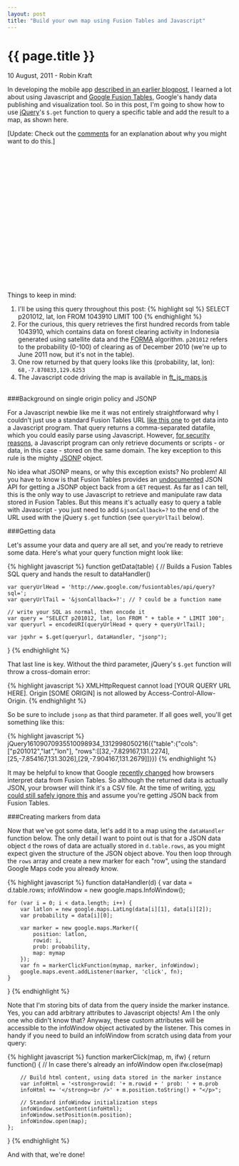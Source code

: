 ```yaml
---
layout: post
title: "Build your own map using Fusion Tables and Javascript"
---
```


{{ page.title }}
================


<p class="meta">10 August, 2011 - Robin Kraft</p>

In developing the mobile app [described in an earlier blogpost](http://www.reddmetrics.com/2011/07/13/forest-monitoring-app.html), I learned a lot about using Javascript and [Google Fusion Tables](http://www.google.com/fusiontables), Google's handy data publishing and visualization tool. So in this post, I'm going to show how to use [jQuery](http://www.jquery.com)'s <code>$.get</code> function to query a specific table and add the result to a map, as shown here.

\[Update: Check out the [comments](#disqus_thread) for an explanation about why you might want to do this.\]

<div id="map_canvas" style="height: 300px;">
    <!-- map loads here... -->
</div>
<script src="http://www.google.com/jsapi?key=ABQIAAAAahcO7noe62FuOIQacCQQ7RTHkUDJMJAZieEeKAqNDtpKxMhoFxQsdtJdv3FJ1dT3WugUNJb7xD-jsQ" type="text/javascript"></script>
<script type="text/javascript">
    google.load("maps", "3", {'other_params':'sensor=true'});
    google.load("jquery", "1.6.1");
</script>
<script type="text/javascript" src="../../../../js/ft_js_maps.js"></script>
<script>demoinit()</script>

Things to keep in mind:
<ol>
<li>I'll be using this query throughout this post:
{% highlight sql %}
SELECT p201012, lat, lon FROM 1043910 LIMIT 100
{% endhighlight %}</li>
<li>For the curious, this query retrieves the first hundred records from table 1043910, which contains data on forest clearing activity in Indonesia generated using satellite data and the <a href="http://www.cgdev.org/forma">FORMA</a> algorithm. <code>p201012</code> refers to the probability (0-100) of clearing as of December 2010 (we're up to June 2011 now, but it's not in the table).</li>
<li>One row returned by that query looks like this (probability, lat, lon):
<code>68,-7.870833,129.6253</code></li>
<li>The Javascript code driving the map is available in <a href="../../../../js/ft_js_maps.js">ft_js_maps.js</a></li>
</ol>
<br />
###Background on single origin policy and JSONP

For a Javascript newbie like me it was not entirely straightforward why I couldn't just use a standard Fusion Tables URL [like this one](http://www.google.com/fusiontables/api/query?sql=SELECT%20p201012,%20lat,%20lon%20FROM%201043910%20LIMIT%20100) to get data into a Javascript program. That query returns a comma-separated datafile, which you could easily parse using Javascript. However, [for security reasons](http://en.wikipedia.org/wiki/Same_origin_policy), a Javascript program can only retrieve documents or scripts - or data, in this case - stored on the same domain. The key exception to this rule is the mighty [JSONP](http://en.wikipedia.org/wiki/JSONP) object.

No idea what JSONP means, or why this exception exists? No problem! All you have to know is that Fusion Tables provides an [undocumented](https://groups.google.com/forum/#!topic/fusion-tables-users-group/TGDzExKymoI/discussion
) JSON API for getting a JSONP object back from a <code>GET</code> request. As far as I can tell, this is the only way to use Javascript to retrieve and manipulate raw data stored in Fusion Tables. But this means it's actually easy to query a table with Javascript - you just need to add <code>&jsonCallback=?</code> to the end of the URL used with the jQuery <code>$.get</code> function (see <code>queryUrlTail</code> below).

###Getting data

Let's assume your data and query are all set, and you're ready to retrieve some data. Here's what your query function might look like:

{% highlight javascript %}
function getData(table) {
    // Builds a Fusion Tables SQL query and hands the result to dataHandler()

    var queryUrlHead = 'http://www.google.com/fusiontables/api/query?sql=';
    var queryUrlTail = '&jsonCallback=?'; // ? could be a function name
    
    // write your SQL as normal, then encode it
    var query = "SELECT p201012, lat, lon FROM " + table + " LIMIT 100";
    var queryurl = encodeURI(queryUrlHead + query + queryUrlTail);

    var jqxhr = $.get(queryurl, dataHandler, "jsonp");
}
{% endhighlight %}

That last line is key. Without the third parameter, jQuery's <code>$.get</code> function will throw a cross-domain error:

{% highlight javascript %}
XMLHttpRequest cannot load [YOUR QUERY URL HERE]. Origin [SOME ORIGIN] is not
allowed by Access-Control-Allow-Origin.
{% endhighlight %}

So be sure to include <code>jsonp</code> as that third parameter. If all goes well, you'll get something like this:

{% highlight javascript %}
jQuery16109070935510098934_1312998050216({"table":{"cols":["p201012","lat","lon"],
"rows":[[32,-7.829167,131.2274],[25,-7.854167,131.3026],[29,-7.904167,131.2679]]}})
{% endhighlight %}

It may be helpful to know that Google [recently changed](http://groups.google.com/group/fusion-tables-users-group/browse_thread/thread/b909820434b5c191) how browsers interpret data from Fusion Tables. So although the returned data is actually JSON, your browser will think it's a CSV file. At the time of writing, [you could still safely ignore this](http://code.google.com/p/fusion-tables/issues/detail?id=118#c12) and assume you're getting JSON back from Fusion Tables.

###Creating markers from data

Now that we've got some data, let's add it to a map using the <code>dataHandler</code> function below. The only detail I want to point out is that for a JSON data object <code>d</code> the rows of data are actually stored in <code>d.table.rows</code>, as you might expect given the structure of the JSON object above. You then loop through the <code>rows</code> array and create a new marker for each "row", using the standard Google Maps code you already know.

{% highlight javascript %}
function dataHandler(d) {
    var data = d.table.rows;
    infoWindow = new google.maps.InfoWindow();
    
    for (var i = 0; i < data.length; i++) {
        var latlon = new google.maps.LatLng(data[i][1], data[i][2]);
        var probability = data[i][0];

        var marker = new google.maps.Marker({
            position: latlon,
            rowid: i,
            prob: probability,
            map: mymap
        });
        var fn = markerClickFunction(mymap, marker, infoWindow);
        google.maps.event.addListener(marker, 'click', fn);
    }
}
{% endhighlight %}

Note that I'm storing bits of data from the query inside the marker instance. Yes, you can add arbitrary attributes to Javascript objects! Am I the only one who didn't know that? Anyway, these custom attributes will be accessible to the infoWindow object activated by the listener. This comes in handy if you need to build an infoWindow from scratch using data from your query:

{% highlight javascript %}
function markerClick(map, m, ifw) {
    return function() {
        // In case there's already an infoWindow open
        ifw.close(map)
        
        // Build html content, using data stored in the marker instance
        var infoHtml = '<strong>rowid: '+ m.rowid + ' prob: ' + m.prob
        infoHtml += '</strong><br />' + m.position.toString() + "</p>";

        // Standard infoWindow initialization steps
        infoWindow.setContent(infoHtml);
        infoWindow.setPosition(m.position);
        infoWindow.open(map);
    };
}
{% endhighlight %}

And with that, we're done!
